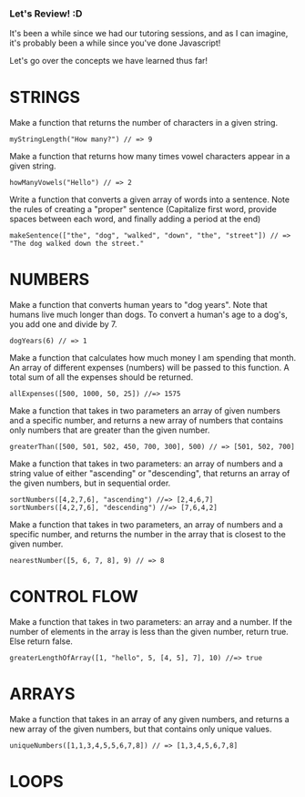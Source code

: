 ### Let's Review! :D

It's been a while since we had our tutoring sessions, and as I can imagine, it's probably been a while since you've done Javascript!

Let's go over the concepts we have learned thus far!

# STRINGS


Make a function that returns the number of characters in a given string.

```
myStringLength("How many?") // => 9
```

Make a function that returns how many times vowel characters appear in a given string.

```
howManyVowels("Hello") // => 2
```

Write a function that converts a given array of words into a sentence. Note the rules of creating a "proper" sentence (Capitalize first word, provide spaces between each word, and finally adding a period at the end)

```
makeSentence(["the", "dog", "walked", "down", "the", "street"]) // => "The dog walked down the street."
```

# NUMBERS

Make a function that converts human years to "dog years". Note that humans live much longer than dogs. To convert a human's age to a dog's, you add one and divide by 7.

```
dogYears(6) // => 1
```


Make a function that calculates how much money I am spending that month. An array of different expenses (numbers) will be passed to this function. A total sum of all the expenses should be returned.

```
allExpenses([500, 1000, 50, 25]) //=> 1575
```

Make a function that takes in two parameters an array of given numbers and a specific number, and returns a new array of numbers that contains only numbers that are greater than the given number.

```
greaterThan([500, 501, 502, 450, 700, 300], 500) // => [501, 502, 700]
```

Make a function that takes in two parameters: an array of numbers and a string value of either "ascending" or "descending", that returns an array of the given numbers, but in sequential order.

```
sortNumbers([4,2,7,6], "ascending") //=> [2,4,6,7]
sortNumbers([4,2,7,6], "descending") //=> [7,6,4,2]
```

Make a function that takes in two parameters, an array of numbers and a specific number, and returns the number in the array that is closest to the given number.

```
nearestNumber([5, 6, 7, 8], 9) // => 8
```

# CONTROL FLOW

Make a function that takes in two parameters: an array and a number. If the number of elements in the array is less than the given number, return true. Else return false.

```
greaterLengthOfArray([1, "hello", 5, [4, 5], 7], 10) //=> true
```



# ARRAYS

Make a function that takes in an array of any given numbers, and returns a new array of the given numbers, but that contains only unique values.

```
uniqueNumbers([1,1,3,4,5,5,6,7,8]) // => [1,3,4,5,6,7,8]
```

# LOOPS
